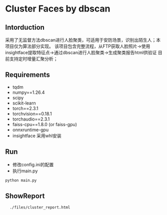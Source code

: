 # Cluster Faces by dbscan

## Intorduction
采用了无监督方法dbscan进行人脸聚类，可适用于安防场景，识别出陌生人；本项目仅为算法部分实现。
该项目包含完整流程，从FTP获取人脸照片->使用insightface提取特征点->通过dbscan进行人脸聚类->生成聚类报告html供验证
目前支持定时增量汇聚分析；


## Requirements
* tqdm
* numpy==1.26.4
* scipy
* scikit-learn
* torch==2.3.1
* torchvision==0.18.1
* torchaudio==2.3.1
* faiss-cpu==1.8.0 (or faiss-gpu)
* onnxruntime-gpu
* insightface 采用whl安装

## Run
* 修改config.ini的配置
* 执行main.py
```bash
python main.py
```
## ShowReport
```bash
  ./files/cluster_report.html
```

